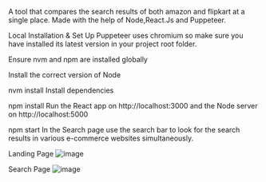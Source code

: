 A tool that compares the search results of both amazon and flipkart at a single place. Made with the help of Node,React.Js and Puppeteer.

Local Installation & Set Up
Puppeteer uses chromium so make sure you have installed its latest version in your project root folder.

Ensure nvm and npm are installed globally

Install the correct version of Node

nvm install
Install dependencies

npm install
Run the React app on http://localhost:3000 and the Node server on http://localhost:5000

npm start
In the Search page use the search bar to look for the search results in various e-commerce websites simultaneously.

Landing Page
![image](https://user-images.githubusercontent.com/56735635/183154239-87f6361e-3428-4430-bd0d-33af5e50b192.png)



Search Page
![image](https://user-images.githubusercontent.com/56735635/183154128-a7b0596e-4c67-4a58-a322-5c93401807ab.png)
